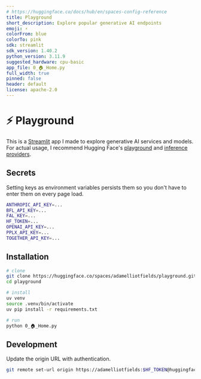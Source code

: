 ```yaml
---
# https://huggingface.co/docs/hub/en/spaces-config-reference
title: Playground
short_description: Explore popular generative AI endpoints
emoji: ⚡
colorFrom: blue
colorTo: pink
sdk: streamlit
sdk_version: 1.40.2
python_version: 3.11.9
suggested_hardware: cpu-basic
app_file: 0_🏠_Home.py
full_width: true
pinned: false
header: default
license: apache-2.0
---
```

# ⚡ Playground

This is a [Streamlit](https://streamlit.io) app I made to explore generative AI services and models. For actual usage, I recommend Hugging Face's [playground](https://huggingface.co/playground) and [inference providers](https://huggingface.co/blog/inference-providers).

## Secrets

Setting keys as environment variables persists them so you don't have to enter them on every page load.

```bash
ANTHROPIC_API_KEY=...
BFL_API_KEY=...
FAL_KEY=...
HF_TOKEN=...
OPENAI_API_KEY=...
PPLX_API_KEY=...
TOGETHER_API_KEY=...
```

## Installation

```sh
# clone
git clone https://huggingface.co/spaces/adamelliotfields/playground.git
cd playground

# install
uv venv
source .venv/bin/activate
uv pip install -r requirements.txt

# run
python 0_🏠_Home.py
```

## Development

Update the origin URL with authentication.

```sh
git remote set-url origin https://adamelliotfields:$HF_TOKEN@huggingface.co/spaces/adamelliotfields/playground
```
